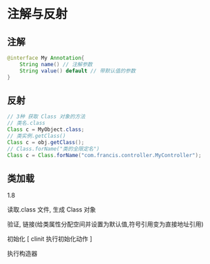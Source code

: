 # 注解与反射



## 注解

```Java
@interface My Annotation{
	String name() // 注解参数
	String value() default // 带默认值的参数
}
```



## 反射

```java
// 3种 获取 Class 对象的方法
// 类名.class
Class c = MyObject.class;
// 类实例.getClass()
Class c = obj.getClass();
// Class.forName("类的全限定名")
Class c = Class.forName("com.francis.controller.MyController");
```



## 类加载

1.8

读取.class 文件, 生成 Class 对象

验证, 链接(给类属性分配空间并设置为默认值,符号引用变为直接地址引用)

初始化 [ clinit 执行初始化动作 ]

执行构造器